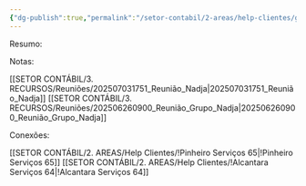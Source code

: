 ```yaml
---
{"dg-publish":true,"permalink":"/setor-contabil/2-areas/help-clientes/grupo-nadja/","dgPassFrontmatter":true,"created":"2025-07-03T13:52:52.641-03:00","updated":"2025-07-03T17:58:03.662-03:00"}
---
```


Resumo:

Notas:


[[SETOR CONTÁBIL/3. RECURSOS/Reuniões/202507031751_Reunião_Nadja\|202507031751_Reunião_Nadja]]
[[SETOR CONTÁBIL/3. RECURSOS/Reuniões/202506260900_Reunião_Grupo_Nadja\|202506260900_Reunião_Grupo_Nadja]]


Conexões:


[[SETOR CONTÁBIL/2. AREAS/Help Clientes/!Pinheiro Serviços 65\|!Pinheiro Serviços 65]]
[[SETOR CONTÁBIL/2. AREAS/Help Clientes/!Alcantara Serviços 64\|!Alcantara Serviços 64]]